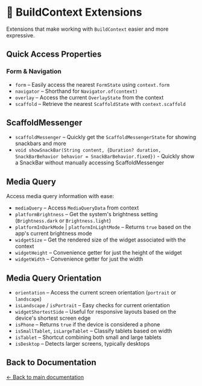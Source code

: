 # 🧱 BuildContext Extensions

Extensions that make working with `BuildContext` easier and more expressive.

## Quick Access Properties

### Form & Navigation

- `form` – Easily access the nearest `FormState` using `context.form`
- `navigator` – Shorthand for `Navigator.of(context)`
- `overlay` – Access the current `OverlayState` from the context
- `scaffold` – Retrieve the nearest `ScaffoldState` with `context.scaffold`

## ScaffoldMessenger

- `scaffoldMessenger` – Quickly get the `ScaffoldMessengerState` for showing snackbars and more
- `void showSnackBar(String content, {Duration? duration, SnackBarBehavior behavior = SnackBarBehavior.fixed})` - Quickly show a SnackBar without manually accessing ScaffoldMessenger

## Media Query

Access media query information with ease:

- `mediaQuery` – Access `MediaQueryData` from context
- `platformBrightness` – Get the system's brightness setting (`Brightness.dark` or `Brightness.light`)
- `platformInDarkMode` | `platformInLightMode` – Returns `true` based on the app's current brightness mode
- `widgetSize` – Get the rendered size of the widget associated with the context
- `widgetHeight` – Convenience getter for just the height of the widget
- `widgetWidth` – Convenience getter for just the width

## Media Query Orientation

- `orientation` – Access the current screen orientation (`portrait` or `landscape`)
- `isLandscape` / `isPortrait` – Easy checks for current orientation
- `widgetShortestSide` – Useful for responsive layouts based on the device's shortest screen edge
- `isPhone` – Returns `true` if the device is considered a phone
- `isSmallTablet`, `isLargeTablet` – Classify tablets based on width
- `isTablet` – Shortcut combining both small and large tablets
- `isDesktop` – Detects larger screens, typically desktops

## Back to Documentation

[← Back to main documentation](./README.md)
